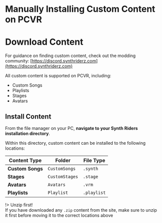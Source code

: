 # Manually Installing Custom Content on PCVR

# Download Content

For guidance on finding custom content, check out the modding community: [https://discord.synthriderz.com](https://discord.synthriderz.com)

All custom content is supported on PCVR, including:

- Custom Songs
- Playlists
- Stages
- Avatars

## Install Content

From the file manager on your PC, **navigate to your Synth Riders installation directory**.

Within this directory, custom content can be installed to the following locations:

| Content Type     | Folder         | File Type                |
|------------------|----------------|--------------------------|
| **Custom Songs** | `CustomSongs`  | `.synth`                 |
| **Stages**       | `CustomStages` | `.stage`
| **Avatars**      | `Avatars`      | `.vrm`                   |
| **Playlists**    | `Playlist`     | `.playlist`              |

!> Unzip first!  
If you have downloaded any `.zip` content from the site, make sure to unzip it first before moving it to the correct locations above

